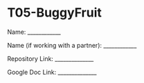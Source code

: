 # T05-BuggyFruit

Name: ____________

Name (if working with a partner): ____________

Repository Link: ______________

Google Doc Link: ______________
